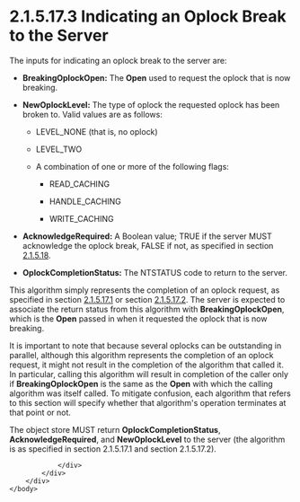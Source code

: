 <html dir="LTR" xmlns:mshelp="http://msdn.microsoft.com/mshelp" xmlns:ddue="http://ddue.schemas.microsoft.com/authoring/2003/5" xmlns:xlink="http://www.w3.org/1999/xlink" xmlns:tool="http://www.microsoft.com/tooltip">
    <head>
        <meta http-equiv="Content-Type" content="text/html; CHARSET=utf-8"></meta>
        <meta name="save" content="history"></meta>
        <title>2.1.5.17.3 Indicating an Oplock Break to the Server</title>
        <xml>
            <mshelp:toctitle title="2.1.5.17.3 Indicating an Oplock Break to the Server"></mshelp:toctitle>
            <mshelp:rltitle title="[MS-FSA]: Indicating an Oplock Break to the Server"></mshelp:rltitle>
            <mshelp:keyword index="A" term="51079fa1-f880-4170-859f-4de74c36f5e6"></mshelp:keyword>
            <mshelp:attr name="DCSext.ContentType" value="open specification"></mshelp:attr>
            <mshelp:attr name="AssetID" value="51079fa1-f880-4170-859f-4de74c36f5e6"></mshelp:attr>
            <mshelp:attr name="TopicType" value="kbRef"></mshelp:attr>
            <mshelp:attr name="DCSext.Title" value="[MS-FSA]: Indicating an Oplock Break to the Server" />
        </xml>
    </head>
    <body>
        <div id="header">
            <h1 class="heading">2.1.5.17.3 Indicating an Oplock Break to the Server</h1>
        </div>
        <div id="mainSection">
            <div id="mainBody">
                <div id="allHistory" class="saveHistory"></div>
                <div id="sectionSection0" class="section" name="collapseableSection">
                    

<p>The inputs for indicating an oplock break to the server are:</p>

<ul><li><p><span><span> 
</span></span><b>BreakingOplockOpen:</b> The <b>Open</b> used to request the
oplock that is now breaking.</p>

</li><li><p><span><span> 
</span></span><b>NewOplockLevel:</b> The type of oplock the requested oplock
has been broken to. Valid values are as follows:</p>

<ul><li><p><span><span>  </span></span>LEVEL_NONE
(that is, no oplock)</p>

</li><li><p><span><span>  </span></span>LEVEL_TWO</p>

</li><li><p><span><span>  </span></span>A
combination of one or more of the following flags:</p>

<ul><li><p><span><span> 
</span></span>READ_CACHING</p>

</li><li><p><span><span> 
</span></span>HANDLE_CACHING</p>

</li><li><p><span><span> 
</span></span>WRITE_CACHING</p>

</li></ul></li></ul></li><li><p><span><span> 
</span></span><b>AcknowledgeRequired:</b> A Boolean value; TRUE if the server
MUST acknowledge the oplock break, FALSE if not, as specified in section <a href="1ab3ff72-63f0-4255-b9a9-9591ec9cdb2f.html">2.1.5.18</a>.</p>

</li><li><p><span><span> 
</span></span><b>OplockCompletionStatus:</b> The NTSTATUS code to return to the
server.</p>

</li></ul><p>This algorithm simply represents the completion of an oplock
request, as specified in section <a href="4f654d5a-27e1-4b34-9bd4-8b86cd99fc2c.html">2.1.5.17.1</a> or section <a href="2e46c07d-ceb2-4f72-918a-1cb719adff8f.html">2.1.5.17.2</a>. The server is
expected to associate the return status from this algorithm with <b>BreakingOplockOpen</b>,
which is the <b>Open</b> passed in when it requested the oplock that is now
breaking.</p>

<p>It is important to note that because several oplocks can be
outstanding in parallel, although this algorithm represents the completion of
an oplock request, it might not result in the completion of the algorithm that
called it. In particular, calling this algorithm will result in completion of
the caller only if <b>BreakingOplockOpen</b> is the same as the <b>Open</b>
with which the calling algorithm was itself called. To mitigate confusion, each
algorithm that refers to this section will specify whether that algorithm's
operation terminates at that point or not.</p>

<p>The object store MUST return <b>OplockCompletionStatus</b>, <b>AcknowledgeRequired</b>,
and <b>NewOplockLevel</b> to the server (the algorithm is as specified in
section 2.1.5.17.1 and section 2.1.5.17.2).</p>


                </div>
            </div>
        </div>
    </body>
</html>